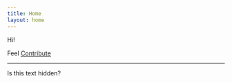 ```yaml
---
title: Home
layout: home
---
```


Hi!

Feel [Contribute](https://github.com/AikedeJongste/docs.aikedejongste.nl)

----

Is this text hidden?
